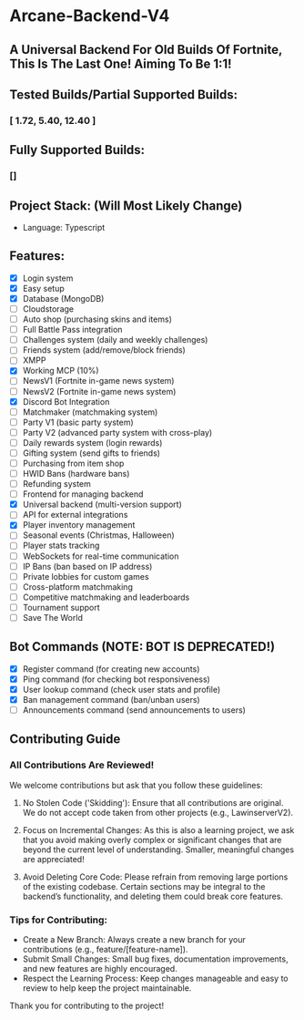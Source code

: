 # Arcane-Backend-V4  
## A Universal Backend For Old Builds Of Fortnite, This Is The Last One! Aiming To Be 1:1!

## Tested Builds/Partial Supported Builds:
### [ 1.72, 5.40, 12.40 ]
## Fully Supported Builds:
### []

## Project Stack: (Will Most Likely Change)
- Language: Typescript

## Features:
- [x] Login system  
- [x] Easy setup  
- [x] Database (MongoDB)
- [ ] Cloudstorage
- [ ] Auto shop (purchasing skins and items)  
- [ ] Full Battle Pass integration  
- [ ] Challenges system (daily and weekly challenges)  
- [ ] Friends system (add/remove/block friends)  
- [ ] XMPP  
- [x] Working MCP (10%)
- [ ] NewsV1 (Fortnite in-game news system) 
- [ ] NewsV2 (Fortnite in-game news system)  
- [x] Discord Bot Integration  
- [ ] Matchmaker (matchmaking system)  
- [ ] Party V1 (basic party system)  
- [ ] Party V2 (advanced party system with cross-play)  
- [ ] Daily rewards system (login rewards)  
- [ ] Gifting system (send gifts to friends)  
- [ ] Purchasing from item shop  
- [ ] HWID Bans (hardware bans)  
- [ ] Refunding system  
- [ ] Frontend for managing backend  
- [x] Universal backend (multi-version support)  
- [ ] API for external integrations  
- [x] Player inventory management  
- [ ] Seasonal events (Christmas, Halloween)  
- [ ] Player stats tracking 
- [ ] WebSockets for real-time communication
- [ ] IP Bans (ban based on IP address) 
- [ ] Private lobbies for custom games  
- [ ] Cross-platform matchmaking  
- [ ] Competitive matchmaking and leaderboards  
- [ ] Tournament support
- [ ] Save The World

## Bot Commands (NOTE: BOT IS DEPRECATED!)
- [x] Register command (for creating new accounts)  
- [x] Ping command (for checking bot responsiveness)  
- [x] User lookup command (check user stats and profile)  
- [x] Ban management command (ban/unban users)  
- [ ] Announcements command (send announcements to users)

## Contributing Guide

### All Contributions Are Reviewed!  
We welcome contributions but ask that you follow these guidelines:

1. No Stolen Code ('Skidding'): Ensure that all contributions are original. We do not accept code taken from other projects (e.g., LawinserverV2).

2. Focus on Incremental Changes: As this is also a learning project, we ask that you avoid making overly complex or significant changes that are beyond the current level of understanding. Smaller, meaningful changes are appreciated!

3. Avoid Deleting Core Code: Please refrain from removing large portions of the existing codebase. Certain sections may be integral to the backend’s functionality, and deleting them could break core features.

### Tips for Contributing:  
- Create a New Branch: Always create a new branch for your contributions (e.g., feature/[feature-name]).  
- Submit Small Changes: Small bug fixes, documentation improvements, and new features are highly encouraged.  
- Respect the Learning Process: Keep changes manageable and easy to review to help keep the project maintainable.

Thank you for contributing to the project!
